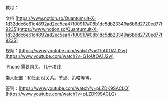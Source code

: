 教程：

文档 [https://www.notion.so/Quantumult-X-1d32ddc6e61c4892ad2ec5ea47f00917#08b1dc5db23349a6b6d2720ed77f9235](https://www.notion.so/Quantumult-X-1d32ddc6e61c4892ad2ec5ea47f00917#08b1dc5db23349a6b6d2720ed77f9235)

视频：[https://www.youtube.com/watch?v=G1oUtOA1J2w](https://www.youtube.com/watch?v=G1oUtOA1J2w)

iPhone 需要购买。几十块钱

懒人配置：和签到没关系。节点、策略等等。

签到：[https://www.youtube.com/watch?v=pLZDK9SACLQ](https://www.youtube.com/watch?v=pLZDK9SACLQ)